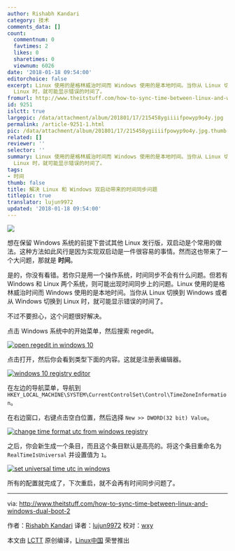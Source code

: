 ```yaml
---
author: Rishabh Kandari
category: 技术
comments_data: []
count:
  commentnum: 0
  favtimes: 2
  likes: 0
  sharetimes: 0
  viewnum: 6026
date: '2018-01-18 09:54:00'
editorchoice: false
excerpt: Linux 使用的是格林威治时间而 Windows 使用的是本地时间。当你从 Linux 切换到 Windows 或者从 Windows 切换到
  Linux 时，就可能显示错误的时间了。
fromurl: http://www.theitstuff.com/how-to-sync-time-between-linux-and-windows-dual-boot-2
id: 9251
islctt: true
largepic: /data/attachment/album/201801/17/215458ygiiiifpowyp9o4y.jpg
permalink: /article-9251-1.html
pic: /data/attachment/album/201801/17/215458ygiiiifpowyp9o4y.jpg.thumb.jpg
related: []
reviewer: ''
selector: ''
summary: Linux 使用的是格林威治时间而 Windows 使用的是本地时间。当你从 Linux 切换到 Windows 或者从 Windows 切换到
  Linux 时，就可能显示错误的时间了。
tags:
- 时间
thumb: false
title: 解决 Linux 和 Windows 双启动带来的时间同步问题
titlepic: true
translator: lujun9972
updated: '2018-01-18 09:54:00'
---
```


![](/data/attachment/album/201801/17/215458ygiiiifpowyp9o4y.jpg)


想在保留 Windows 系统的前提下尝试其他 Linux 发行版，双启动是个常用的做法。这种方法如此风行是因为实现双启动是一件很容易的事情。然而这也带来了一个大问题，那就是 **时间**。


是的，你没有看错。若你只是用一个操作系统，时间同步不会有什么问题。但若有 Windows 和 Linux 两个系统，则可能出现时间同步上的问题。Linux 使用的是格林威治时间而 Windows 使用的是本地时间。当你从 Linux 切换到 Windows 或者从 Windows 切换到 Linux 时，就可能显示错误的时间了。


不过不要担心，这个问题很好解决。


点击 Windows 系统中的开始菜单，然后搜索 regedit。


[![open regedit in windows 10](/data/attachment/album/201801/17/215459ybu7ca3uu9zi39xq.jpg)](http://www.theitstuff.com/wp-content/uploads/2017/12/syncdualbootime1-e1512732558530.jpg)


点击打开，然后你会看到类型下面的内容。这就是注册表编辑器。


[![windows 10 registry editor](/data/attachment/album/201801/17/215500mz2f7oc7r5lrc7pl.jpg)](http://www.theitstuff.com/wp-content/uploads/2017/12/syncdualbootime2.jpg)


在左边的导航菜单，导航到 `HKEY_LOCAL_MACHINE\SYSTEM\CurrentControlSet\Control\TimeZoneInformation`。


在右边窗口，右键点击空白位置，然后选择 `New >> DWORD(32 bit) Value`。


[![change time format utc from windows registry](/data/attachment/album/201801/17/215500o0nyyry9hlylhpmy.jpg)](http://www.theitstuff.com/wp-content/uploads/2017/12/syncdualbootime3.jpg)


之后，你会新生成一个条目，而且这个条目默认是高亮的。将这个条目重命名为 `RealTimeIsUniversal` 并设置值为 `1`。


[![set universal time utc in windows](/data/attachment/album/201801/17/215501yj57uqqtbsv7avbj.jpg)](http://www.theitstuff.com/wp-content/uploads/2017/12/syncdualbootime4.jpg)


所有的配置就完成了，下次重启，就不会再有时间同步问题了。




---


via: <http://www.theitstuff.com/how-to-sync-time-between-linux-and-windows-dual-boot-2>


作者：[Rishabh Kandari](http://www.theitstuff.com) 译者：[lujun9972](https://github.com/lujun9972) 校对：[wxy](https://github.com/wxy)


本文由 [LCTT](https://github.com/LCTT/TranslateProject) 原创编译，[Linux中国](https://linux.cn/) 荣誉推出